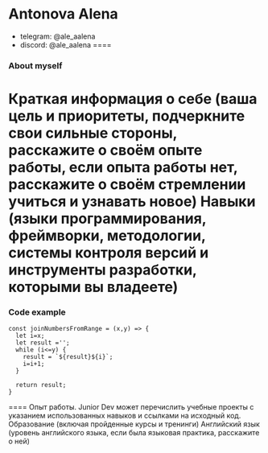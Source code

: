 # Antonova Alena
* telegram: @ale_aalena
* discord: @ale_aalena
====
### About myself
Краткая информация о себе (ваша цель и приоритеты, подчеркните свои сильные стороны, расскажите о своём опыте работы, если опыта работы нет, расскажите о своём стремлении учиться и узнавать новое)
Навыки (языки программирования, фреймворки, методологии, системы контроля версий и инструменты разработки, которыми вы владеете)
====
### Code example
```
const joinNumbersFromRange = (x,y) => {
  let i=x;
  let result ='';
  while (i<=y) {
    result = `${result}${i}`;
    i=i+1;
  }

  return result;
}
```
====
Опыт работы. Junior Dev может перечислить учебные проекты с указанием использованных навыков и ссылками на исходный код.
Образование (включая пройденные курсы и тренинги)
Английский язык (уровень английского языка, если была языковая практика, расскажите о ней)